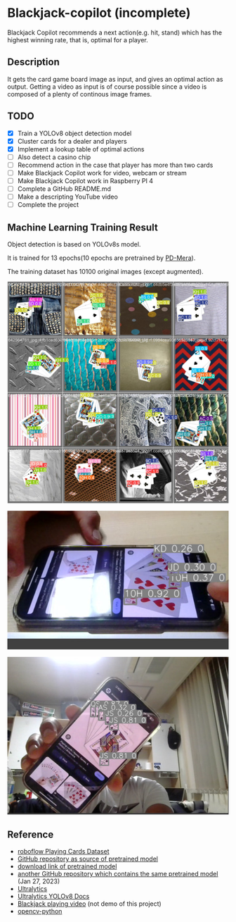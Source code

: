 # Blackjack-copilot (incomplete)
Blackjack Copilot recommends a next action(e.g. hit, stand) which has the highest winning rate, that is, optimal for a player.

## Description
It gets the card game board image as input, and gives an optimal action as output. Getting a video as input is of course possible since a video is composed of a plenty of continous image frames.

## TODO
- [x] Train a YOLOv8 object detection model
- [x] Cluster cards for a dealer and players
- [x] Implement a lookup table of optimal actions
- [ ] Also detect a casino chip
- [ ] Recommend action in the case that player has more than two cards
- [ ] Make Blackjack Copilot work for video, webcam or stream
- [ ] Make Blackjack Copilot work in Raspberry PI 4
- [ ] Complete a GitHub README.md
- [ ] Make a descripting YouTube video
- [ ] Complete the project

## Machine Learning Training Result
Object detection is based on YOLOv8s model.

It is trained for 13 epochs(10 epochs are pretrained by [PD-Mera](https://github.com/PD-Mera/Playing-Cards-Detection?tab=readme-ov-file#experiment-results)).

The training dataset has 10100 original images (except augmented).

![image](/ML/yolo/train_workspace/runs/detect/train/val_batch2_pred.jpg)

![image](/app/util/Lookup_Algorithm_Output/testing.jpg)

![image](/app/util/Lookup_Algorithm_Output/testing2.jpg)

## Reference
- [roboflow Playing Cards Dataset](https://universe.roboflow.com/augmented-startups/playing-cards-ow27d)
- [GitHub repository as source of pretrained model](https://github.com/PD-Mera/Playing-Cards-Detection)
- [download link of pretrained model](https://drive.google.com/file/d/1AqZnW6dI6flFZvGxAn6A9apDNSviXZ5f/view?usp=share_link)
- [another GitHub repository which contains the same pretrained model](https://github.com/noorkhokhar99/Playing-Cards-Detection-with-YoloV8) (Jan 27, 2023)
- [Ultralytics](https://github.com/ultralytics/ultralytics)
- [Ultralytics YOLOv8 Docs](https://docs.ultralytics.com)
- [Blackjack playing video](https://www.youtube.com/watch?v=fbb5nFIjMn0) (not demo of this project)
- [opencv-python](https://pypi.org/project/opencv-python)
